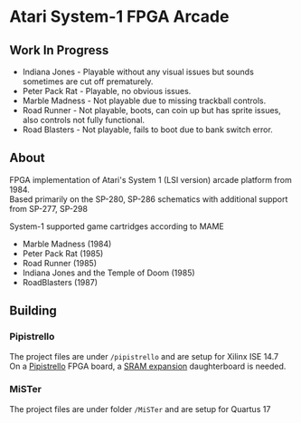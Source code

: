 # Atari System-1 FPGA Arcade  

## Work In Progress  
* Indiana Jones - Playable without any visual issues but sounds sometimes are cut off prematurely.  
* Peter Pack Rat - Playable, no obvious issues.  
* Marble Madness - Not playable due to missing trackball controls.  
* Road Runner - Not playable, boots, can coin up but has sprite issues, also controls not fully functional.  
* Road Blasters - Not playable, fails to boot due to bank switch error.  

## About  
FPGA implementation of Atari's System 1 (LSI version) arcade platform from 1984.  
Based primarily on the SP-280, SP-286 schematics with additional support from SP-277, SP-298  

System-1 supported game cartridges according to MAME  
* Marble Madness (1984)  
* Peter Pack Rat (1985)  
* Road Runner (1985)  
* Indiana Jones and the Temple of Doom (1985)  
* RoadBlasters (1987)  

## Building  

### Pipistrello  
The project files are under `/pipistrello` and are setup for Xilinx ISE 14.7  
On a [Pipistrello](http://pipistrello.saanlima.com/index.php?title=Welcome_to_Pipistrello) FPGA board, a [SRAM expansion](https://oshpark.com/profiles/d18c7db) daughterboard is needed.  

### MiSTer
The project files are under folder `/MiSTer` and are setup for Quartus 17  
